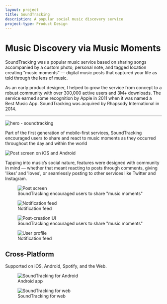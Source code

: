 ```yaml
---
layout: project
title: SoundTracking
description: A popular social music discovery service
project-type: Product Design
---
```


# Music Discovery via Music Moments

SoundTracking was a popular music service based on sharing songs accompanied by a custom photo, personal note, and tagged location creating “music moments” — digital music posts that captured your life as told through the lens of music.

As an early product designer, I helped to grow the service from concept to a robust community with over 300,000 active users and 3M+ downloads. The service earned some recognition by Apple in 2011 when it was named a Best Music App. SoundTracking was acquired by Rhapsody International in 2014.

---

<img src="{{ site.baseurl }}/images/soundtracking/hero-soundtracking.jpg" alt="hero - soundtracking">

Part of the first generation of mobile-first services, SoundTracking encouraged users to share and react to music moments as they occurred throughout the day and within the world

<img src="{{ site.baseurl }}/images/soundtracking/screen-post-iOS-Android.jpg" alt="Post screen on iOS and Android">

Tapping into music’s social nature, features were designed with community in mind — whether that meant reacting to posts through comments, giving 'likes' and 'loves', or seamlessly posting to other services like Twitter and Instagram.

<div class="img-collection-row">
<div class="img-collection-item">
<figure>
  <img src="{{ site.baseurl }}/images/soundtracking/screen-post.jpg" alt="Post screen">
  <figcaption>SoundTracking encouraged users to share "music moments"</figcaption>
</figure>
</div>

<div class="img-collection-item"><figure>
  <img src="{{ site.baseurl }}/images/soundtracking/screen-notes.jpg" alt="Notification feed">
  <figcaption>Notification feed</figcaption>
</figure></div>
</div>
<div class="img-collection-row">
<div class="img-collection-item">
<figure>
  <img src="{{ site.baseurl }}/images/soundtracking/screen-post-creation.jpg" alt="Post-creation UI">
  <figcaption>SoundTracking encouraged users to share "music moments"</figcaption>
</figure>
</div>

<div class="img-collection-item"><figure>
  <img src="{{ site.baseurl }}/images/soundtracking/screen-profile.jpg" alt="User profile">
  <figcaption>Notification feed</figcaption>
</figure></div>
</div>


## Cross-Platform

Supported on iOS, Android, Spotify, and the Web.

<figure>
  <img src="{{ site.baseurl }}/images/soundtracking/soundtracking-for-android.jpg" alt="SoundTracking for Android">
  <figcaption>Android app</figcaption>
</figure>

<figure>
  <img src="{{ site.baseurl }}/images/soundtracking/soundtracking-for-web.jpg" alt="SoundTracking for web">
  <figcaption>SoundTracking for web</figcaption>
</figure>
